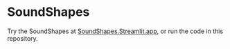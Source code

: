 # SoundShapes

Try the SoundShapes at [SoundShapes.Streamlit.app](https://soundshapes.streamlit.app), or run the code in this repository.